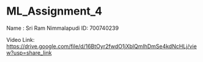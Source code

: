 # ML_Assignment_4
Name : Sri Ram Nimmalapudi
ID: 700740239

Video Link: https://drive.google.com/file/d/16BtOyr2fwdO1jXblQmIhDmSe4kdNcHLj/view?usp=share_link
